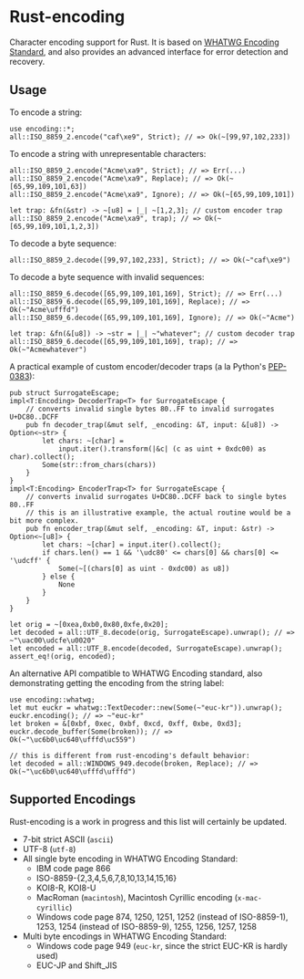 Rust-encoding
=============

Character encoding support for Rust.
It is based on [WHATWG Encoding Standard](http://encoding.spec.whatwg.org/),
and also provides an advanced interface for error detection and recovery.

Usage
-----

To encode a string:

~~~~ {.rust}
use encoding::*;
all::ISO_8859_2.encode("caf\xe9", Strict); // => Ok(~[99,97,102,233])
~~~~

To encode a string with unrepresentable characters:

~~~~ {.rust}
all::ISO_8859_2.encode("Acme\xa9", Strict); // => Err(...)
all::ISO_8859_2.encode("Acme\xa9", Replace); // => Ok(~[65,99,109,101,63])
all::ISO_8859_2.encode("Acme\xa9", Ignore); // => Ok(~[65,99,109,101])

let trap: &fn(&str) -> ~[u8] = |_| ~[1,2,3]; // custom encoder trap
all::ISO_8859_2.encode("Acme\xa9", trap); // => Ok(~[65,99,109,101,1,2,3])
~~~~

To decode a byte sequence:

~~~~ {.rust}
all::ISO_8859_2.decode([99,97,102,233], Strict); // => Ok(~"caf\xe9")
~~~~

To decode a byte sequence with invalid sequences:

~~~~ {.rust}
all::ISO_8859_6.decode([65,99,109,101,169], Strict); // => Err(...)
all::ISO_8859_6.decode([65,99,109,101,169], Replace); // => Ok(~"Acme\ufffd")
all::ISO_8859_6.decode([65,99,109,101,169], Ignore); // => Ok(~"Acme")

let trap: &fn(&[u8]) -> ~str = |_| ~"whatever"; // custom decoder trap
all::ISO_8859_6.decode([65,99,109,101,169], trap); // => Ok(~"Acmewhatever")
~~~~

A practical example of custom encoder/decoder traps
(a la Python's [PEP-0383](http://www.python.org/dev/peps/pep-0383/)):

~~~~ {.rust}
pub struct SurrogateEscape;
impl<T:Encoding> DecoderTrap<T> for SurrogateEscape {
    // converts invalid single bytes 80..FF to invalid surrogates U+DC80..DCFF
    pub fn decoder_trap(&mut self, _encoding: &T, input: &[u8]) -> Option<~str> {
        let chars: ~[char] =
            input.iter().transform(|&c| (c as uint + 0xdc00) as char).collect();
        Some(str::from_chars(chars))
    }
}
impl<T:Encoding> EncoderTrap<T> for SurrogateEscape {
    // converts invalid surrogates U+DC80..DCFF back to single bytes 80..FF
    // this is an illustrative example, the actual routine would be a bit more complex.
    pub fn encoder_trap(&mut self, _encoding: &T, input: &str) -> Option<~[u8]> {
        let chars: ~[char] = input.iter().collect();
        if chars.len() == 1 && '\udc80' <= chars[0] && chars[0] <= '\udcff' {
            Some(~[(chars[0] as uint - 0xdc00) as u8])
        } else {
            None
        }
    }
}

let orig = ~[0xea,0xb0,0x80,0xfe,0x20];
let decoded = all::UTF_8.decode(orig, SurrogateEscape).unwrap(); // => ~"\uac00\udcfe\u0020"
let encoded = all::UTF_8.encode(decoded, SurrogateEscape).unwrap();
assert_eq!(orig, encoded);
~~~~

An alternative API compatible to WHATWG Encoding standard, also demonstrating
getting the encoding from the string label:

~~~~ {.rust}
use encoding::whatwg;
let mut euckr = whatwg::TextDecoder::new(Some(~"euc-kr")).unwrap();
euckr.encoding(); // => ~"euc-kr"
let broken = &[0xbf, 0xec, 0xbf, 0xcd, 0xff, 0xbe, 0xd3];
euckr.decode_buffer(Some(broken)); // => Ok(~"\uc6b0\uc640\ufffd\uc559")

// this is different from rust-encoding's default behavior:
let decoded = all::WINDOWS_949.decode(broken, Replace); // => Ok(~"\uc6b0\uc640\ufffd\ufffd")
~~~~

Supported Encodings
-------------------

Rust-encoding is a work in progress and this list will certainly be updated.

* 7-bit strict ASCII (`ascii`)
* UTF-8 (`utf-8`)
* All single byte encoding in WHATWG Encoding Standard:
    * IBM code page 866
    * ISO-8859-{2,3,4,5,6,7,8,10,13,14,15,16}
    * KOI8-R, KOI8-U
    * MacRoman (`macintosh`), Macintosh Cyrillic encoding (`x-mac-cyrillic`)
    * Windows code page 874, 1250, 1251, 1252 (instead of ISO-8859-1), 1253,
      1254 (instead of ISO-8859-9), 1255, 1256, 1257, 1258
* Multi byte encodings in WHATWG Encoding Standard:
    * Windows code page 949 (`euc-kr`, since the strict EUC-KR is hardly used)
    * EUC-JP and Shift_JIS

